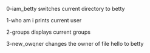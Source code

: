 0-iam_betty switches current directory to betty

1-who am i  prints current user

2-groups displays current groups

3-new_owqner changes the owner of file hello to betty
